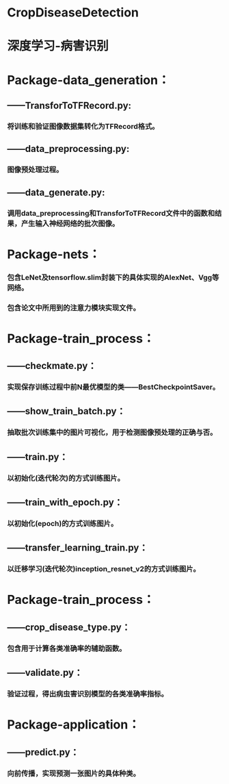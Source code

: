 # CropDiseaseDetection
# 深度学习-病害识别
# Package-data_generation：
## ——TransforToTFRecord.py:
### 将训练和验证图像数据集转化为TFRecord格式。
## ——data_preprocessing.py: 
### 图像预处理过程。
## ——data_generate.py:
### 调用data_preprocessing和TransforToTFRecord文件中的函数和结果，产生输入神经网络的批次图像。

# Package-nets：
### 包含LeNet及tensorflow.slim封装下的具体实现的AlexNet、Vgg等网络。
### 包含论文中所用到的注意力模块实现文件。


# Package-train_process：
## ——checkmate.py：
### 实现保存训练过程中前N最优模型的类——BestCheckpointSaver。
## ——show_train_batch.py：
### 抽取批次训练集中的图片可视化，用于检测图像预处理的正确与否。
## ——train.py：
### 以初始化(迭代轮次)的方式训练图片。
## ——train_with_epoch.py：
### 以初始化(epoch)的方式训练图片。
## ——transfer_learning_train.py：
### 以迁移学习(迭代轮次)inception_resnet_v2的方式训练图片。


# Package-train_process：
## ——crop_disease_type.py：
### 包含用于计算各类准确率的辅助函数。
## ——validate.py：
### 验证过程，得出病虫害识别模型的各类准确率指标。


# Package-application：
## ——predict.py：
### 向前传播，实现预测一张图片的具体种类。
